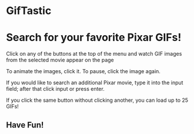 # GifTastic

<h1>Search for your favorite Pixar GIFs!</h1>
<p>Click on any of the buttons at the top of the menu and watch GIF images from the selected movie appear on the page</p>
<p>To animate the images, click it. To pause, click the image again.</p>
<p>If you would like to search an additional Pixar movie, type it into the input field; after that click input or press enter.</p>
<p>If you click the same button without clicking another, you can load up to 25 GIFs!</p>
<h2>Have Fun!</h2>